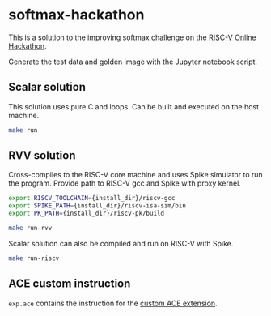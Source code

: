 # softmax-hackathon

This is a solution to the improving softmax challenge on the [RISC-V Online Hackathon](https://community.riscv.org/events/details/risc-v-international-risc-v-academy-presents-risc-v-hackathon-online/).

Generate the test data and golden image with the Jupyter notebook script.

## Scalar solution

This solution uses pure C and loops. Can be built and executed on the host machine.

```bash
make run
```

## RVV solution

Cross-compiles to the RISC-V core machine and uses Spike simulator to run the program.
Provide path to RISC-V gcc and Spike with proxy kernel.
```bash
export RISCV_TOOLCHAIN={install_dir}/riscv-gcc
export SPIKE_PATH={install_dir}/riscv-isa-sim/bin
export PK_PATH={install_dir}/riscv-pk/build
```

```bash
make run-rvv
```

Scalar solution can also be compiled and run on RISC-V with Spike.

```bash
make run-riscv
```

## ACE custom instruction

`exp.ace` contains the instruction for the [custom ACE extension](https://www.andestech.com/en/products-solutions/andes-custom-extension/).